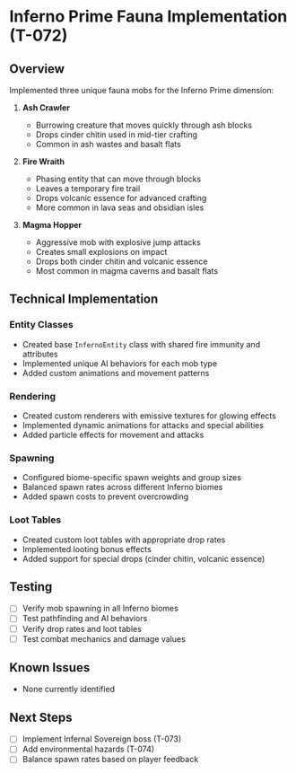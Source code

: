 # Inferno Prime Fauna Implementation (T-072)

## Overview

Implemented three unique fauna mobs for the Inferno Prime dimension:

1. **Ash Crawler**

   - Burrowing creature that moves quickly through ash blocks
   - Drops cinder chitin used in mid-tier crafting
   - Common in ash wastes and basalt flats

2. **Fire Wraith**

   - Phasing entity that can move through blocks
   - Leaves a temporary fire trail
   - Drops volcanic essence for advanced crafting
   - More common in lava seas and obsidian isles

3. **Magma Hopper**
   - Aggressive mob with explosive jump attacks
   - Creates small explosions on impact
   - Drops both cinder chitin and volcanic essence
   - Most common in magma caverns and basalt flats

## Technical Implementation

### Entity Classes

- Created base `InfernoEntity` class with shared fire immunity and attributes
- Implemented unique AI behaviors for each mob type
- Added custom animations and movement patterns

### Rendering

- Created custom renderers with emissive textures for glowing effects
- Implemented dynamic animations for attacks and special abilities
- Added particle effects for movement and attacks

### Spawning

- Configured biome-specific spawn weights and group sizes
- Balanced spawn rates across different Inferno biomes
- Added spawn costs to prevent overcrowding

### Loot Tables

- Created custom loot tables with appropriate drop rates
- Implemented looting bonus effects
- Added support for special drops (cinder chitin, volcanic essence)

## Testing

- [ ] Verify mob spawning in all Inferno biomes
- [ ] Test pathfinding and AI behaviors
- [ ] Verify drop rates and loot tables
- [ ] Test combat mechanics and damage values

## Known Issues

- None currently identified

## Next Steps

- [ ] Implement Infernal Sovereign boss (T-073)
- [ ] Add environmental hazards (T-074)
- [ ] Balance spawn rates based on player feedback
